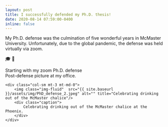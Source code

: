 ```yaml
---
layout: post
title: I successfully defended my Ph.D. thesis!
date: 2020-08-14 07:59:00-0400
inline: false
---
```


My  Ph.D. defense was the culmination of five wonderful years in McMaster University.
Unfortunately, due to the global pandemic, the defense was held virtually via zoom.

:mortar_board: :champagne:


<div class="row justify-content-sm-center">
    <div class="col-sm mt-3 mt-md-0">
        <img class="img-fluid" src="{{ site.baseurl }}/assets/img/PhD_defense_1.jpeg" alt="" title="Starting with my zoom Ph.D. defense"/>
    </div>
</div>  
<div class="caption">
    Starting with my zoom Ph.D. defense
</div>


<div class="row justify-content-sm-center">
    <div class="col-sm mt-3 mt-md-0">
        <img class="img-fluid" src="{{ site.baseurl }}/assets/img/PhD_defense_3.jpeg" alt="" title="Post-defense picture at my office"/>
        <div class="caption">
            Post-defense picture at my office.
        </div>
    </div>

    <div class="col-sm mt-3 mt-md-0">
        <img class="img-fluid"  src="{{ site.baseurl }}/assets/img/PhD_defense_2.jpeg" alt="" title="Celebrating drinking out of the McMaster chalice"/>
        <div class="caption">
            Celebrating drinking out of the McMaster chalice at the Phoenix.
        </div>
    </div>
</div>
